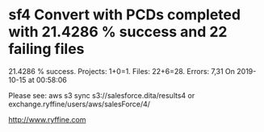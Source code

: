 # sf4 Convert with PCDs completed with 21.4286 % success and 22 failing files

21.4286 % success. Projects: 1+0=1.  Files: 22+6=28. Errors: 7,31  On 2019-10-15 at 00:58:06



Please see: aws s3 sync s3://salesforce.dita/results4 or exchange.ryffine/users/aws/salesForce/4/

http://www.ryffine.com
